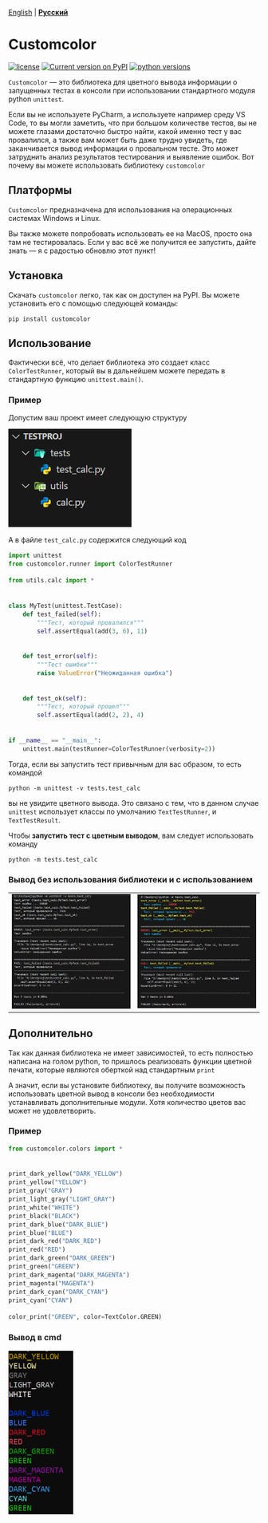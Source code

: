 [English](README.md) | [**Русский**](README-ru.md)

# Customcolor

[![license](https://img.shields.io/pypi/l/customcolor.svg)](https://pypi.org/project/customcolor/)
[![Current version on PyPI](http://img.shields.io/pypi/v/customcolor.svg)](https://pypi.org/project/customcolor/)
[![python versions](https://img.shields.io/pypi/pyversions/customcolor.svg)](https://pypi.org/project/customcolor/)

```Customcolor``` — это библиотека для цветного вывода информации о запущенных тестах в консоли при использовании стандартного модуля python ```unittest```.

Если вы не используете PyCharm, а используете например среду VS Code, то вы могли заметить, что при большом количестве тестов, вы не можете глазами достаточно быстро найти, какой именно тест у вас провалился, а также вам может быть даже трудно увидеть, где заканчивается вывод информации о провальном тесте. Это может затруднить анализ результатов тестирования и выявление ошибок. Вот почему вы можете использовать библиотеку ```customcolor```

## Платформы

```Customcolor``` предназначена для использования на операционных системах Windows и Linux.

Вы также можете попробовать использовать ее на MacOS, просто она там не тестировалась. Если у вас всё же получится ее запустить, дайте знать — я с радостью обновлю этот пункт!

## Установка

Скачать ```customcolor``` легко, так как он доступен на PyPI. Вы можете установить его с помощью следующей команды:
```console
pip install customcolor
```

## Использование

Фактически всё, что делает библиотека это создает класс ```ColorTestRunner```, который вы в дальнейшем можете передать в стандартную функцию ```unittest.main()```.

### Пример

Допустим ваш проект имеет следующую структуру

![](img/testproj.png)

А в файле ```test_calc.py``` содержится следующий код

```py
import unittest
from customcolor.runner import ColorTestRunner

from utils.calc import *


class MyTest(unittest.TestCase):
    def test_failed(self):
        """Тест, который провалился"""
        self.assertEqual(add(3, 6), 11)


    def test_error(self):
        """Тест ошибки"""
        raise ValueError("Неожиданная ошибка")


    def test_ok(self):
        """Тест, который прошел"""
        self.assertEqual(add(2, 2), 4)


if __name__ == "__main__":
    unittest.main(testRunner=ColorTestRunner(verbosity=2))
```

Тогда, если вы запустить тест привычным для вас образом, то есть командой

```console
python -m unittest -v tests.test_calc
```

вы не увидите цветного вывода. Это связано с тем, что в данном случае ```unittest``` использует классы по умолчанию ```TextTestRunner```, и ```TextTestResult```.

Чтобы **запустить тест с цветным выводом**, вам следует использовать команду

```console
python -m tests.test_calc
```

### Вывод без использования библиотеки и с использованием

|   |   |
|---|---|
|<img src="img/ru-old.png" width="350">|<img src="img/ru-new.png" width="350">|


## Дополнительно

Так как данная библиотека не имеет зависимостей, то есть полностью написана на голом python, то пришлось реализовать функции цветной печати, которые являются оберткой над стандартным ```print```

А значит, если вы установите библиотеку, вы получите возможность использовать цветной вывод в консоли без необходимости устанавливать дополнительные модули. Хотя количество цветов вас может не удовлетворить.

### Пример

```py
from customcolor.colors import *


print_dark_yellow("DARK_YELLOW")
print_yellow("YELLOW")
print_gray("GRAY")
print_light_gray("LIGHT_GRAY")
print_white("WHITE")
print_black("BLACK")
print_dark_blue("DARK_BLUE")
print_blue("BLUE")
print_dark_red("DARK_RED")
print_red("RED")
print_dark_green("DARK_GREEN")
print_green("GREEN")
print_dark_magenta("DARK_MAGENTA")
print_magenta("MAGENTA")
print_dark_cyan("DARK_CYAN")
print_cyan("CYAN")

color_print("GREEN", color=TextColor.GREEN)
```

### Вывод в cmd

<img src="img/print_func.png" width="130">